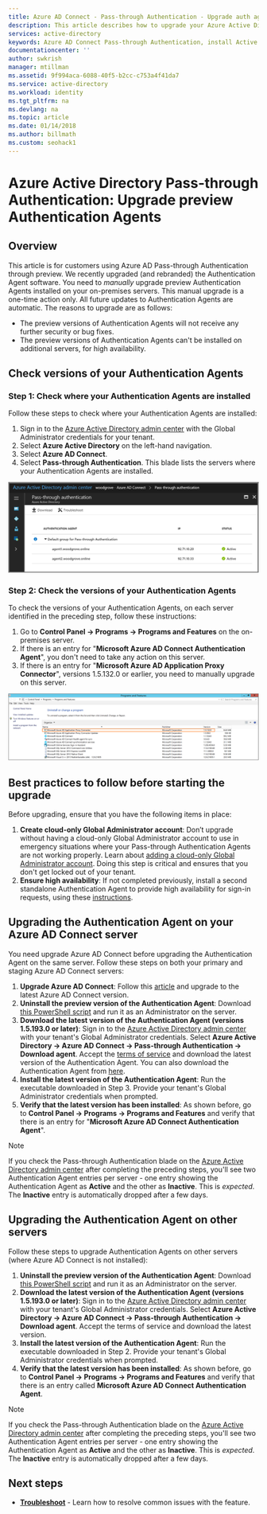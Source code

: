 ```yaml
---
title: Azure AD Connect - Pass-through Authentication - Upgrade auth agents | Microsoft Docs
description: This article describes how to upgrade your Azure Active Directory (Azure AD) Pass-through Authentication configuration.
services: active-directory
keywords: Azure AD Connect Pass-through Authentication, install Active Directory, required components for Azure AD, SSO, Single Sign-on
documentationcenter: ''
author: swkrish
manager: mtillman
ms.assetid: 9f994aca-6088-40f5-b2cc-c753a4f41da7
ms.service: active-directory
ms.workload: identity
ms.tgt_pltfrm: na
ms.devlang: na
ms.topic: article
ms.date: 01/14/2018
ms.author: billmath
ms.custom: seohack1
---
```


# Azure Active Directory Pass-through Authentication: Upgrade preview Authentication Agents

## Overview

This article is for customers using Azure AD Pass-through Authentication through preview. We recently upgraded (and rebranded) the Authentication Agent software. You need to _manually_ upgrade preview Authentication Agents installed on your on-premises servers. This manual upgrade is a one-time action only. All future updates to Authentication Agents are automatic. The reasons to upgrade are as follows:

- The preview versions of Authentication Agents will not receive any further security or bug fixes.
-   The preview versions of Authentication Agents can't be installed on additional servers, for high availability.

## Check versions of your Authentication Agents

### Step 1: Check where your Authentication Agents are installed

Follow these steps to check where your Authentication Agents are installed:

1. Sign in to the [Azure Active Directory admin center](https://aad.portal.azure.com) with the Global Administrator credentials for your tenant.
2. Select **Azure Active Directory** on the left-hand navigation.
3. Select **Azure AD Connect**. 
4. Select **Pass-through Authentication**. This blade lists the servers where your Authentication Agents are installed.

![Azure Active Directory admin center - Pass-through Authentication blade](./media/active-directory-aadconnect-pass-through-authentication/pta8.png)

### Step 2: Check the versions of your Authentication Agents

To check the versions of your Authentication Agents, on each server identified in the preceding step, follow these instructions:

1. Go to **Control Panel -> Programs -> Programs and Features** on the on-premises server.
2. If there is an entry for "**Microsoft Azure AD Connect Authentication Agent**", you don't need to take any action on this server.
3. If there is an entry for "**Microsoft Azure AD Application Proxy Connector**", versions 1.5.132.0 or earlier, you need to manually upgrade on this server.

![Preview version of Authentication Agent](./media/active-directory-aadconnect-pass-through-authentication/pta6.png)

## Best practices to follow before starting the upgrade

Before upgrading, ensure that you have the following items in place:

1. **Create cloud-only Global Administrator account**: Don’t upgrade without having a cloud-only Global Administrator account to use in emergency situations where your Pass-through Authentication Agents are not working properly. Learn about [adding a cloud-only Global Administrator account](../active-directory-users-create-azure-portal.md). Doing this step is critical and ensures that you don't get locked out of your tenant.
2.  **Ensure high availability**: If not completed previously, install a second standalone Authentication Agent to provide high availability for sign-in requests, using these [instructions](active-directory-aadconnect-pass-through-authentication-quick-start.md#step-5-ensure-high-availability).

## Upgrading the Authentication Agent on your Azure AD Connect server

You need upgrade Azure AD Connect before upgrading the Authentication Agent on the same server. Follow these steps on both your primary and staging Azure AD Connect servers:

1. **Upgrade Azure AD Connect**: Follow this [article](./active-directory-aadconnect-upgrade-previous-version.md) and upgrade to the latest Azure AD Connect version.
2. **Uninstall the preview version of the Authentication Agent**: Download [this PowerShell script](https://aka.ms/rmpreviewagent) and run it as an Administrator on the server.
3. **Download the latest version of the Authentication Agent (versions 1.5.193.0 or later)**: Sign in to the [Azure Active Directory admin center](https://aad.portal.azure.com) with your tenant's Global Administrator credentials. Select **Azure Active Directory -> Azure AD Connect -> Pass-through Authentication -> Download agent**. Accept the [terms of service](https://aka.ms/authagenteula) and download the latest version of the Authentication Agent. You can also download the Authentication Agent from [here](https://aka.ms/getauthagent).
4. **Install the latest version of the Authentication Agent**: Run the executable downloaded in Step 3. Provide your tenant's Global Administrator credentials when prompted.
5. **Verify that the latest version has been installed**: As shown before, go to **Control Panel -> Programs -> Programs and Features** and verify that there is an entry for "**Microsoft Azure AD Connect Authentication Agent**".

>[!NOTE]
>If you check the Pass-through Authentication blade on the [Azure Active Directory admin center](https://aad.portal.azure.com) after  completing the preceding steps, you'll see two Authentication Agent entries per server - one entry showing the Authentication Agent as **Active** and the other as **Inactive**. This is _expected_. The **Inactive** entry is automatically dropped after a few days.

## Upgrading the Authentication Agent on other servers

Follow these steps to upgrade Authentication Agents on other servers (where Azure AD Connect is not installed):

1. **Uninstall the preview version of the Authentication Agent**: Download [this PowerShell script](https://aka.ms/rmpreviewagent) and run it as an Administrator on the server.
2. **Download the latest version of the Authentication Agent (versions 1.5.193.0 or later)**: Sign in to the [Azure Active Directory admin center](https://aad.portal.azure.com) with your tenant's Global Administrator credentials. Select **Azure Active Directory -> Azure AD Connect -> Pass-through Authentication -> Download agent**. Accept the terms of service and download the latest version.
3. **Install the latest version of the Authentication Agent**: Run the executable downloaded in Step 2. Provide your tenant's Global Administrator credentials when prompted.
4. **Verify that the latest version has been installed**: As shown before, go to **Control Panel -> Programs -> Programs and Features** and verify that there is an entry called **Microsoft Azure AD Connect Authentication Agent**.

>[!NOTE]
>If you check the Pass-through Authentication blade on the [Azure Active Directory admin center](https://aad.portal.azure.com) after  completing the preceding steps, you'll see two Authentication Agent entries per server - one entry showing the Authentication Agent as **Active** and the other as **Inactive**. This is _expected_. The **Inactive** entry is automatically dropped after a few days.

## Next steps
- [**Troubleshoot**](active-directory-aadconnect-troubleshoot-pass-through-authentication.md) - Learn how to resolve common issues with the feature.
